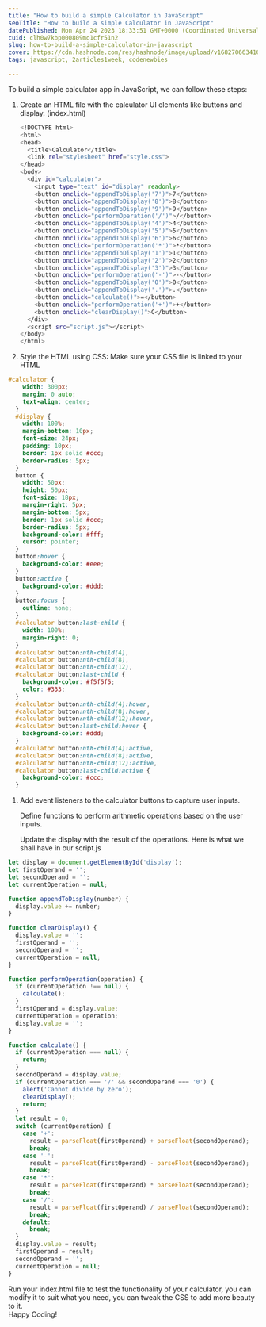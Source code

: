 ```yaml
---
title: "How to build a simple Calculator in JavaScript"
seoTitle: "How to build a simple Calculator in JavaScript"
datePublished: Mon Apr 24 2023 18:33:51 GMT+0000 (Coordinated Universal Time)
cuid: clh0w7kbp000809mo1cfr51n2
slug: how-to-build-a-simple-calculator-in-javascript
cover: https://cdn.hashnode.com/res/hashnode/image/upload/v1682706634105/bb7921d4-6b7c-459c-b9bd-fa1da732bb55.jpeg
tags: javascript, 2articles1week, codenewbies

---
```


To build a simple calculator app in JavaScript, we can follow these steps:

1. Create an HTML file with the calculator UI elements like buttons and display. (index.html)
    
    ```bash
    <!DOCTYPE html>
    <html>
    <head>
      <title>Calculator</title>
      <link rel="stylesheet" href="style.css">
    </head>
    <body>
      <div id="calculator">
        <input type="text" id="display" readonly>
        <button onclick="appendToDisplay('7')">7</button>
        <button onclick="appendToDisplay('8')">8</button>
        <button onclick="appendToDisplay('9')">9</button>
        <button onclick="performOperation('/')">/</button>
        <button onclick="appendToDisplay('4')">4</button>
        <button onclick="appendToDisplay('5')">5</button>
        <button onclick="appendToDisplay('6')">6</button>
        <button onclick="performOperation('*')">*</button>
        <button onclick="appendToDisplay('1')">1</button>
        <button onclick="appendToDisplay('2')">2</button>
        <button onclick="appendToDisplay('3')">3</button>
        <button onclick="performOperation('-')">-</button>
        <button onclick="appendToDisplay('0')">0</button>
        <button onclick="appendToDisplay('.')">.</button>
        <button onclick="calculate()">=</button>
        <button onclick="performOperation('+')">+</button>
        <button onclick="clearDisplay()">C</button>
      </div>
      <script src="script.js"></script>
    </body>
    </html>
    ```
    
2. Style the HTML using CSS: Make sure your CSS file is linked to your HTML
    

```css
#calculator {
    width: 300px;
    margin: 0 auto;
    text-align: center;
  }
  #display {
    width: 100%;
    margin-bottom: 10px;
    font-size: 24px;
    padding: 10px;
    border: 1px solid #ccc;
    border-radius: 5px;
  }  
  button {
    width: 50px;
    height: 50px;
    font-size: 18px;
    margin-right: 5px;
    margin-bottom: 5px;
    border: 1px solid #ccc;
    border-radius: 5px;
    background-color: #fff;
    cursor: pointer;
  }
  button:hover {
    background-color: #eee;
  }
  button:active {
    background-color: #ddd;
  }
  button:focus {
    outline: none;
  }
  #calculator button:last-child {
    width: 100%;
    margin-right: 0;
  }
  #calculator button:nth-child(4),
  #calculator button:nth-child(8),
  #calculator button:nth-child(12),
  #calculator button:last-child {
    background-color: #f5f5f5;
    color: #333;
  }
  #calculator button:nth-child(4):hover,
  #calculator button:nth-child(8):hover,
  #calculator button:nth-child(12):hover,
  #calculator button:last-child:hover {
    background-color: #ddd;
  }
  #calculator button:nth-child(4):active,
  #calculator button:nth-child(8):active,
  #calculator button:nth-child(12):active,
  #calculator button:last-child:active {
    background-color: #ccc;
  }  
```

1. Add event listeners to the calculator buttons to capture user inputs.
    
    Define functions to perform arithmetic operations based on the user inputs.
    
    Update the display with the result of the operations. Here is what we shall have in our script.js
    

```javascript
let display = document.getElementById('display');
let firstOperand = '';
let secondOperand = '';
let currentOperation = null;

function appendToDisplay(number) {
  display.value += number;
}

function clearDisplay() {
  display.value = '';
  firstOperand = '';
  secondOperand = '';
  currentOperation = null;
}

function performOperation(operation) {
  if (currentOperation !== null) {
    calculate();
  }
  firstOperand = display.value;
  currentOperation = operation;
  display.value = '';
}

function calculate() {
  if (currentOperation === null) {
    return;
  }
  secondOperand = display.value;
  if (currentOperation === '/' && secondOperand === '0') {
    alert('Cannot divide by zero');
    clearDisplay();
    return;
  }
  let result = 0;
  switch (currentOperation) {
    case '+':
      result = parseFloat(firstOperand) + parseFloat(secondOperand);
      break;
    case '-':
      result = parseFloat(firstOperand) - parseFloat(secondOperand);
      break;
    case '*':
      result = parseFloat(firstOperand) * parseFloat(secondOperand);
      break;
    case '/':
      result = parseFloat(firstOperand) / parseFloat(secondOperand);
      break;
    default:
      break;
  }
  display.value = result;
  firstOperand = result;
  secondOperand = '';
  currentOperation = null;
}
```

Run your index.html file to test the functionality of your calculator, you can modify it to suit what you need, you can tweak the CSS to add more beauty to it.  
Happy Coding!